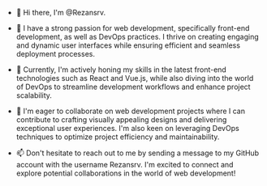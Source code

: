 - 👋 Hi there, I'm @Rezansrv.

- 👀 I have a strong passion for web development, specifically front-end development, as well as DevOps practices. I thrive on creating engaging and dynamic user interfaces while ensuring efficient and seamless deployment processes.

- 🌱 Currently, I'm actively honing my skills in the latest front-end technologies such as React and Vue.js, while also diving into the world of DevOps to streamline development workflows and enhance project scalability.

- 💞️ I'm eager to collaborate on web development projects where I can contribute to crafting visually appealing designs and delivering exceptional user experiences. I'm also keen on leveraging DevOps techniques to optimize project efficiency and maintainability.

- 📫 Don't hesitate to reach out to me by sending a message to my GitHub account with the username Rezansrv. I'm excited to connect and explore potential collaborations in the world of web development!
